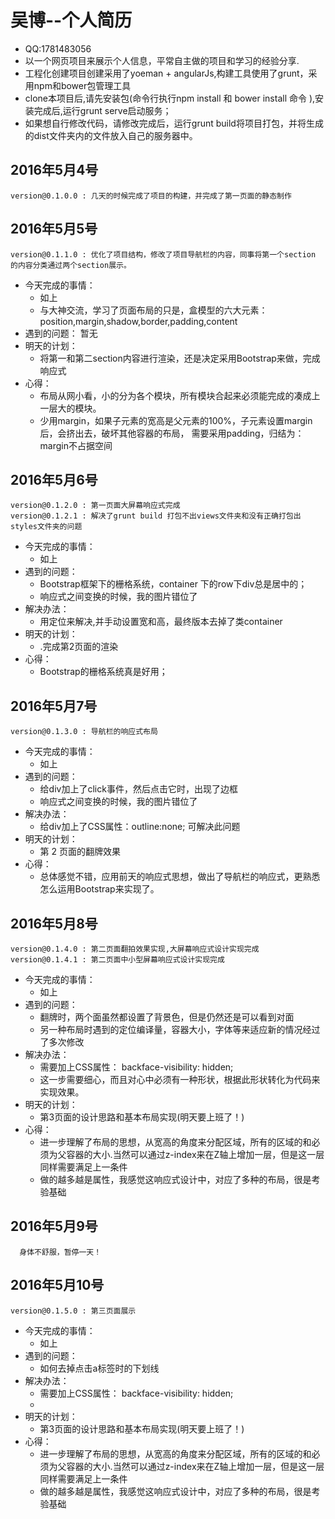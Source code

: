 # 吴博--个人简历
* QQ:1781483056
* 以一个网页项目来展示个人信息，平常自主做的项目和学习的经验分享.
* 工程化创建项目创建采用了yoeman + angularJs,构建工具使用了grunt，采用npm和bower包管理工具
* clone本项目后,请先安装包(命令行执行npm install 和 bower install 命令 ),安装完成后,运行grunt serve启动服务；
* 如果想自行修改代码，请修改完成后，运行grunt build将项目打包，并将生成的dist文件夹内的文件放入自己的服务器中。

## 2016年5月4号
    version@0.1.0.0 : 几天的时候完成了项目的构建，并完成了第一页面的静态制作

## 2016年5月5号
    version@0.1.1.0 : 优化了项目结构，修改了项目导航栏的内容，同事将第一个section 的内容分类通过两个section展示。
*   今天完成的事情：
    *   如上
    *   与大神交流，学习了页面布局的只是，盒模型的六大元素：position,margin,shadow,border,padding,content
*   遇到的问题：
        暂无
*   明天的计划：
    *   将第一和第二section内容进行渲染，还是决定采用Bootstrap来做，完成响应式
*   心得：
    *   布局从网小看，小的分为各个模块，所有模块合起来必须能完成的凑成上一层大的模块。
    *   少用margin，如果子元素的宽高是父元素的100%，子元素设置margin后，会挤出去，破坏其他容器的布局，
            需要采用padding，归结为：margin不占据空间

## 2016年5月6号
    version@0.1.2.0 : 第一页面大屏幕响应式完成
    version@0.1.2.1 : 解决了grunt build 打包不出views文件夹和没有正确打包出styles文件夹的问题
*   今天完成的事情：
    *   如上
*   遇到的问题：
    *   Bootstrap框架下的栅格系统，container 下的row下div总是居中的；
    *   响应式之间变换的时候，我的图片错位了
*   解决办法：          
    *   用定位来解决,并手动设置宽和高，最终版本去掉了类container
*   明天的计划：
    *   .完成第2页面的渲染
*   心得：
    *   Bootstrap的栅格系统真是好用；

## 2016年5月7号
    version@0.1.3.0 : 导航栏的响应式布局
*   今天完成的事情：
    *   如上
*   遇到的问题：
    *   给div加上了click事件，然后点击它时，出现了边框
    *   响应式之间变换的时候，我的图片错位了
*   解决办法：          
    *   给div加上了CSS属性：outline:none; 可解决此问题
*   明天的计划：
    *   第 2 页面的翻牌效果
*   心得：
    *   总体感觉不错，应用前天的响应式思想，做出了导航栏的响应式，更熟悉怎么运用Bootstrap来实现了。

## 2016年5月8号
    version@0.1.4.0 : 第二页面翻拍效果实现,大屏幕响应式设计实现完成
    version@0.1.4.1 : 第二页面中小型屏幕响应式设计实现完成
*   今天完成的事情：
    *   如上
*   遇到的问题：
    *   翻牌时，两个面虽然都设置了背景色，但是仍然还是可以看到对面
    *   另一种布局时遇到的定位编译量，容器大小，字体等来适应新的情况经过了多次修改
*   解决办法：          
    *   需要加上CSS属性： backface-visibility: hidden;
    *   这一步需要细心，而且对心中必须有一种形状，根据此形状转化为代码来实现效果。
*   明天的计划：
    *   第3页面的设计思路和基本布局实现(明天要上班了！)
*   心得：
    *   进一步理解了布局的思想，从宽高的角度来分配区域，所有的区域的和必须为父容器的大小.当然可以通过z-index来在Z轴上增加一层，但是这一层同样需要满足上一条件
    *   做的越多越是属性，我感觉这响应式设计中，对应了多种的布局，很是考验基础

## 2016年5月9号
      身体不舒服，暂停一天！
      
## 2016年5月10号
    version@0.1.5.0 : 第三页面展示
*   今天完成的事情：
    *   如上
*   遇到的问题：
    *   如何去掉点击a标签时的下划线
*   解决办法：          
    *   需要加上CSS属性： backface-visibility: hidden;
    *   
*   明天的计划：
    *   第3页面的设计思路和基本布局实现(明天要上班了！)
*   心得：
    *   进一步理解了布局的思想，从宽高的角度来分配区域，所有的区域的和必须为父容器的大小.当然可以通过z-index来在Z轴上增加一层，但是这一层同样需要满足上一条件
    *   做的越多越是属性，我感觉这响应式设计中，对应了多种的布局，很是考验基础

